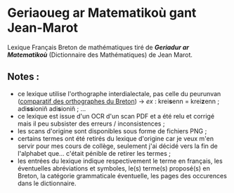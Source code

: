# Geriaoueg ar Matematikoù gant Jean-Marot

Lexique Français Breton de mathématiques tiré de ***Geriadur ar Matematikoù*** (Dictionnaire des Mathématiques) de Jean Marot.  

## Notes :
- ce lexique utilise l'orthographe interdialectale, pas celle du peurunvan ([comparatif des orthographes du Breton](https://fr.wikipedia.org/wiki/Orthographe_du_breton#Comparaison_des_orthographes))
	-> *ex* : krei**s**enn = krei**z**enn ; adi**ss**ioniñ adi**s**ioniñ ; ...
- ce lexique est issue d'un OCR d'un scan PDF et a été relu et corrigé mais il peu subsister des erreurs / inconsistences ;
- les scans d'origine sont disponibles sous forme de fichiers PNG ;
- certains termes ont été retirés du lexique d'origine car je veux m'en servir pour mes cours de collège, seulement j'ai décidé vers la fin de l'alphabet que... c'était pénible de retirer les termes ;
- les entrées du lexique indique respectivement le terme en français, les éventuelles abréviations et symboles, le(s) terme(s) proposé(s) en Breton, la catégorie grammaticale éventuelle, les pages des occurences dans le dictionnaire.